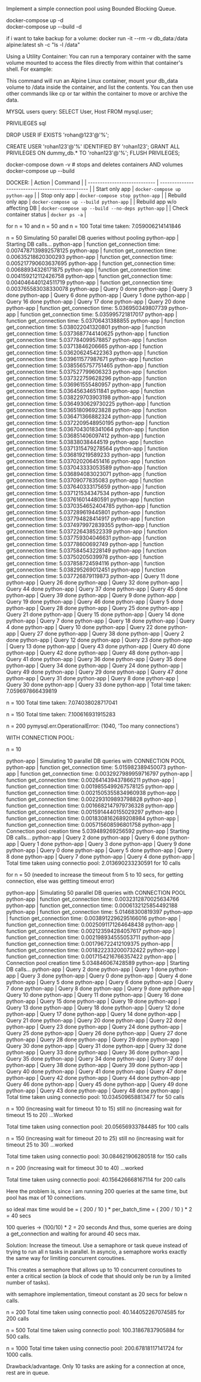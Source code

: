 Implement a simple connection pool using Bounded Blocking Queue.

docker-compose up -d    
docker-compose up --build -d

if i want to take backup for a volume:
docker run -it --rm -v db_data:/data alpine:latest sh -c "ls -l /data"

Using a Utility Container: You can run a temporary container with the same volume mounted to access the files directly from within that container's shell. For example:

This command will run an Alpine Linux container, mount your db_data volume to /data inside the container, and list the contents. You can then use other commands like cp or tar within the container to move or archive the data.



MYSQL users query:
SELECT User, Host FROM mysql.user;


PRIVILIEGES sql

DROP USER IF EXISTS 'rohan@123'@'%';

CREATE USER 'rohan123'@'%' IDENTIFIED BY 'rohan123';
GRANT ALL PRIVILEGES ON dummy_db.* TO 'rohan123'@'%';
FLUSH PRIVILEGES;


docker-compose down -v  # stops and deletes containers AND volumes
docker-compose up --build

DOCKER:
| Action                       | Command                                          |
| ---------------------------- | ------------------------------------------------ |
| Start only app               | `docker-compose up python-app`                   |
| Stop only app                | `docker-compose stop python-app`                 |
| Rebuild only app             | `docker-compose up --build python-app`           |
| Rebuild app w/o affecting DB | `docker-compose up --build --no-deps python-app` |
| Check container status       | `docker ps -a`                                   |


for n = 10 and n = 50 and n = 100
 Total time taken: 7.059006214141846


n = 50
Simulating 50 parallel DB queries without pooling
python-app  | Starting DB calls...
python-app  | function get_connection time: 0.0074787139892578125
python-app  | function get_connection time: 0.00635218620300293
python-app  | function get_connection time: 0.005217790603637695
python-app  | function get_connection time: 0.00688934326171875
python-app  | function get_connection time: 0.004159212112426758
python-app  | function get_connection time: 0.004046440124511719
python-app  | function get_connection time: 0.003765583038330078
python-app  | Query 0 done
python-app  | Query 3 done
python-app  | Query 6 done
python-app  | Query 1 done
python-app  | Query 16 done
python-app  | Query 17 done
python-app  | Query 20 done
python-app  | function get_connection time: 5.036950349807739
python-app  | function get_connection time: 5.035995721817017
python-app  | function get_connection time: 5.03706431388855
python-app  | function get_connection time: 5.038022041320801
python-app  | function get_connection time: 5.0373687744140625
python-app  | function get_connection time: 5.037784099578857
python-app  | function get_connection time: 5.03713846206665
python-app  | function get_connection time: 5.036206245422363
python-app  | function get_connection time: 5.039611577987671
python-app  | function get_connection time: 5.0385565757751465
python-app  | function get_connection time: 5.037527799606323
python-app  | function get_connection time: 5.037322759628296
python-app  | function get_connection time: 5.036961555480957
python-app  | function get_connection time: 5.036456346511841
python-app  | function get_connection time: 5.038229703903198
python-app  | function get_connection time: 5.0364930629730225
python-app  | function get_connection time: 5.036518096923828
python-app  | function get_connection time: 5.036471366882324
python-app  | function get_connection time: 5.0372209548950195
python-app  | function get_connection time: 5.0367043018341064
python-app  | function get_connection time: 5.036851406097412
python-app  | function get_connection time: 5.03838038444519
python-app  | function get_connection time: 5.0371315479278564
python-app  | function get_connection time: 5.036819219589233
python-app  | function get_connection time: 5.037020206451416
python-app  | function get_connection time: 5.037043333053589
python-app  | function get_connection time: 5.036894083023071
python-app  | function get_connection time: 5.03709077835083
python-app  | function get_connection time: 5.037640333175659
python-app  | function get_connection time: 5.037121534347534
python-app  | function get_connection time: 5.037616014480591
python-app  | function get_connection time: 5.0370354652404785
python-app  | function get_connection time: 5.037289619445801
python-app  | function get_connection time: 5.037794828414917
python-app  | function get_connection time: 5.0374979972839355
python-app  | function get_connection time: 5.037226438522339
python-app  | function get_connection time: 5.037759304046631
python-app  | function get_connection time: 5.03778600692749
python-app  | function get_connection time: 5.037584543228149
python-app  | function get_connection time: 5.03750205039978
python-app  | function get_connection time: 5.037858724594116
python-app  | function get_connection time: 5.038295269012451
python-app  | function get_connection time: 5.037726879119873
python-app  | Query 11 done
python-app  | Query 26 done
python-app  | Query 32 done
python-app  | Query 44 done
python-app  | Query 37 done
python-app  | Query 45 done
python-app  | Query 39 done
python-app  | Query 9 done
python-app  | Query 19 done
python-app  | Query 46 done
python-app  | Query 5 done
python-app  | Query 28 done
python-app  | Query 25 done
python-app  | Query 21 done
python-app  | Query 15 done
python-app  | Query 14 done
python-app  | Query 7 done
python-app  | Query 18 done
python-app  | Query 4 done
python-app  | Query 10 done
python-app  | Query 22 done
python-app  | Query 27 done
python-app  | Query 38 done
python-app  | Query 2 done
python-app  | Query 12 done
python-app  | Query 23 done
python-app  | Query 13 done
python-app  | Query 43 done
python-app  | Query 40 done
python-app  | Query 42 done
python-app  | Query 48 done
python-app  | Query 41 done
python-app  | Query 36 done
python-app  | Query 35 done
python-app  | Query 34 done
python-app  | Query 24 done
python-app  | Query 49 done
python-app  | Query 29 done
python-app  | Query 47 done
python-app  | Query 31 done
python-app  | Query 8 done
python-app  | Query 30 done
python-app  | Query 33 done
python-app  | Total time taken: 7.059697866439819


n = 100
Total time taken: 7.074038028717041

n = 150 
Total time taken: 7.100616931915283

n = 200
pymysql.err.OperationalError: (1040, 'Too many connections')





WITH CONNECTION POOL:


n = 10

python-app  | Simulating 10 parallel DB queries with CONNECTION POOL
python-app  | function get_connection time: 5.015982389450073
python-app  | function get_connection time: 0.0032927989959716797
python-app  | function get_connection time: 0.002641439437866211
python-app  | function get_connection time: 0.0019855499267578125
python-app  | function get_connection time: 0.0021505355834960938
python-app  | function get_connection time: 0.002293109893798828
python-app  | function get_connection time: 0.0016682147979736328
python-app  | function get_connection time: 0.0015914440155029297
python-app  | function get_connection time: 0.0018308162689208984
python-app  | function get_connection time: 0.005715608596801758
python-app  | Connection pool creation time 5.039489269256592
python-app  | Starting DB calls...
python-app  | Query 2 done
python-app  | Query 6 done
python-app  | Query 1 done
python-app  | Query 3 done
python-app  | Query 9 done
python-app  | Query 0 done
python-app  | Query 5 done
python-app  | Query 8 done
python-app  | Query 7 done
python-app  | Query 4 done
python-app  | Total time taken using connectio pool: 2.013690233230591 for 10 calls


for n = 50 (needed to increase the timeout from 5 to 10 secs, for getting connection, else was 
gettting timeout error)

python-app  | Simulating 50 parallel DB queries with CONNECTION POOL
python-app  | function get_connection time: 0.0032312870025634766
python-app  | function get_connection time: 0.0006132125854492188
python-app  | function get_connection time: 5.01468300819397
python-app  | function get_connection time: 0.0038912296295166016
python-app  | function get_connection time: 0.0025091171264648438
python-app  | function get_connection time: 0.002123594284057617
python-app  | function get_connection time: 0.002198934555053711
python-app  | function get_connection time: 0.001796722412109375
python-app  | function get_connection time: 0.0018222332000732422
python-app  | function get_connection time: 0.0017154216766357422
python-app  | Connection pool creation time 5.034846067428589
python-app  | Starting DB calls...
python-app  | Query 2 done
python-app  | Query 1 done
python-app  | Query 3 done
python-app  | Query 0 done
python-app  | Query 4 done
python-app  | Query 5 done
python-app  | Query 6 done
python-app  | Query 7 done
python-app  | Query 8 done
python-app  | Query 9 done
python-app  | Query 10 done
python-app  | Query 11 done
python-app  | Query 16 done
python-app  | Query 15 done
python-app  | Query 19 done
python-app  | Query 13 done
python-app  | Query 18 done
python-app  | Query 12 done
python-app  | Query 17 done
python-app  | Query 14 done
python-app  | Query 21 done
python-app  | Query 20 done
python-app  | Query 22 done
python-app  | Query 23 done
python-app  | Query 24 done
python-app  | Query 25 done
python-app  | Query 26 done
python-app  | Query 27 done
python-app  | Query 28 done
python-app  | Query 29 done
python-app  | Query 30 done
python-app  | Query 31 done
python-app  | Query 32 done
python-app  | Query 33 done
python-app  | Query 36 done
python-app  | Query 35 done
python-app  | Query 34 done
python-app  | Query 37 done
python-app  | Query 38 done
python-app  | Query 39 done
python-app  | Query 40 done
python-app  | Query 41 done
python-app  | Query 47 done
python-app  | Query 42 done
python-app  | Query 44 done
python-app  | Query 46 done
python-app  | Query 45 done
python-app  | Query 49 done
python-app  | Query 43 done
python-app  | Query 48 done
python-app  | Total time taken using connectio pool: 10.034509658813477 for 50 calls


n = 100 (increasing wait for timeout 10 to 15) still no
(increasing wait for timeout 15 to 20) ...Worked

Total time taken using connection pool: 20.05656933784485 for 100 calls



n = 150 (increasing wait for timeout 20 to 25) still no
(increasing wait for timeout 25 to 30) ...worked

Total time taken using connectio pool: 30.084621906280518 for 150 calls


n = 200
(increasing wait for timeout 30 to 40) ...worked

Total time taken using connectio pool: 40.156426668167114 for 200 calls


Here the problem is, since i am running 200 queries at the same time, 
but pool has max of 10 connections.

so ideal max time would be = ( 200 / 10 ) * per_batch_time
                           = ( 200 / 10 ) * 2
                           = 40 secs

100 queries → (100/10) * 2 = 20 seconds
And thus, some queries are doing a get_connection and waiting for around 40 secs max.

Solution:
Increase the timeout.
Use a semaphore or task queue instead of trying to run all n tasks in parallel.
In asyncio, a semaphore works exactly the same way for limiting concurrent coroutines.

This creates a semaphore that allows up to 10 concurrent coroutines to enter a critical section (a block of code that should only be run by a limited number of tasks).


with semaphore implementation, timeout constant as 20 secs for below n calls.

n = 200
Total time taken using connectio pool: 40.144052267074585 for 200 calls

n = 500
Total time taken using connectio pool: 100.31867837905884 for 500 calls.

n = 1000
Total time taken using connectio pool: 200.67818117141724 for 1000 calls.


Drawback/advantage.
Only 10 tasks are asking for a connection at once, rest are in queue.
